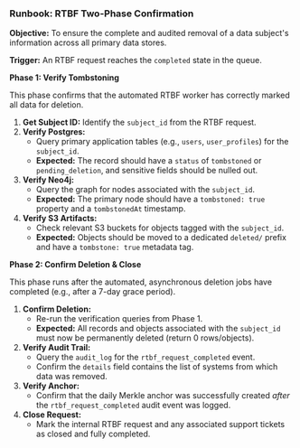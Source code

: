 ### Runbook: RTBF Two-Phase Confirmation

**Objective:** To ensure the complete and audited removal of a data subject's information across all primary data stores.

**Trigger:** An RTBF request reaches the `completed` state in the queue.

**Phase 1: Verify Tombstoning**

This phase confirms that the automated RTBF worker has correctly marked all data for deletion.

1.  **Get Subject ID:** Identify the `subject_id` from the RTBF request.
2.  **Verify Postgres:**
    - Query primary application tables (e.g., `users`, `user_profiles`) for the `subject_id`.
    - **Expected:** The record should have a `status` of `tombstoned` or `pending_deletion`, and sensitive fields should be nulled out.
3.  **Verify Neo4j:**
    - Query the graph for nodes associated with the `subject_id`.
    - **Expected:** The primary node should have a `tombstoned: true` property and a `tombstonedAt` timestamp.
4.  **Verify S3 Artifacts:**
    - Check relevant S3 buckets for objects tagged with the `subject_id`.
    - **Expected:** Objects should be moved to a dedicated `deleted/` prefix and have a `tombstone: true` metadata tag.

**Phase 2: Confirm Deletion & Close**

This phase runs after the automated, asynchronous deletion jobs have completed (e.g., after a 7-day grace period).

1.  **Confirm Deletion:**
    - Re-run the verification queries from Phase 1.
    - **Expected:** All records and objects associated with the `subject_id` must now be permanently deleted (return 0 rows/objects).
2.  **Verify Audit Trail:**
    - Query the `audit_log` for the `rtbf_request_completed` event.
    - Confirm the `details` field contains the list of systems from which data was removed.
3.  **Verify Anchor:**
    - Confirm that the daily Merkle anchor was successfully created _after_ the `rtbf_request_completed` audit event was logged.
4.  **Close Request:**
    - Mark the internal RTBF request and any associated support tickets as closed and fully completed.
